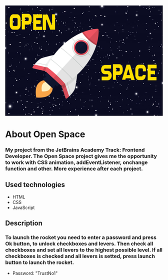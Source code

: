 ![image](images/openSpace.png)

# About Open Space

### My project from the JetBrains Academy Track: Frontend Developer. The Open Space project gives me the opportunity to work with CSS animation, addEventListener, onchange function and other. More experience after each project.

## Used technologies
* HTML
* CSS
* JavaScript

## Description
### To launch the rocket you need to enter a password and press Ok button, to unlock checkboxes and levers. Then check all checkboxes and set all levers to the highest possible level. If all checkboxes is checked and all levers is setted, press launch button to launch the rocket.
* Password: "TrustNo1"
